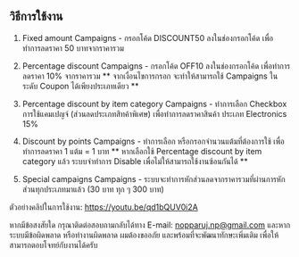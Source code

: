 ## วิธีการใช้งาน
1. Fixed amount Campaigns - กรอกโค้ด DISCOUNT50 ลงในช่องกรอกโค้ด เพื่อทำการลดราคา 50 บาทจากราคารวม
2. Percentage discount Campaigns - กรอกโค้ด OFF10 ลงในช่องกรอกโค้ด เพื่อทำการลดราคา 10% จากราคารวม
    ** จากเงื่อนไขการกรอก จะทำให้สามารถใช้ Campaigns ในระดับ Coupon ได้เพียงประเภทเดียว **

3. Percentage discount by item category Campaigns - ทำการเลือก Checkbox การใช้แคมเปญจ์ (ส่วนลดประเภทสิทค้าพิเศษ) 
   เพื่อทำการลดราคาสินค้า ประเภท Electronics 15% 
4. Discount by points Campaigns - ทำการเลือก หรือกรอกจำนวนแต้มที่ต้องการใช้ เพื่อทำการลดราคา 1 แต้ม = 1 บาท
    ** หากเลือกใช้ Percentage discount by item category แล้ว ระบบจำทำการ Disable เพื่อไม่ให้สามารถใช้งานซ้อนกันได้ **

5. Special campaigns Campaigns - ระบบจะทำการหักส่วนลดจากราคารวมที่ผ่านการหักส่วนทุกประเภทมาแล้ว (30 บาท ทุก ๆ 300 บาท)

ตัวอย่างคลิปในการใช้งาน: https://youtu.be/qd1bQUV0i2A

หากมีข้อสงสัยใด กรุณาติดต่อสอบถามกลับได้ทาง E-mail: nopparuj.np@gmail.com
และหากระบบมีข้อผิดพลาด หรือทำงานผิดพลาด ผมต้องขออภัย และพร้อมที่จะพัฒนาทักษะเพิ่มเติม เพื่อให้สามารถตอบโจทย์กับงานได้ครับ
